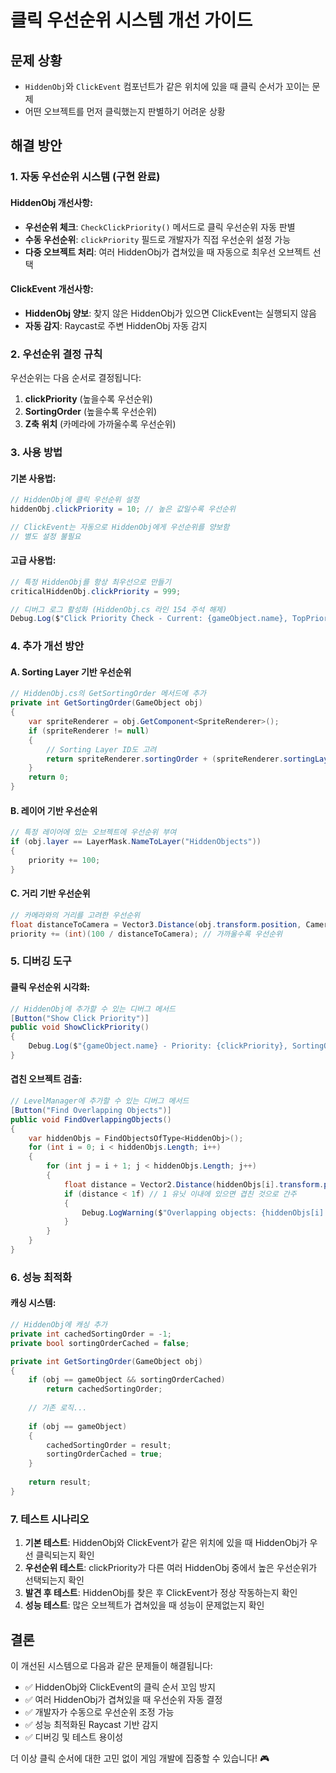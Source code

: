 # 클릭 우선순위 시스템 개선 가이드

## 문제 상황
- `HiddenObj`와 `ClickEvent` 컴포넌트가 같은 위치에 있을 때 클릭 순서가 꼬이는 문제
- 어떤 오브젝트를 먼저 클릭했는지 판별하기 어려운 상황

## 해결 방안

### 1. **자동 우선순위 시스템 (구현 완료)**

#### HiddenObj 개선사항:
- **우선순위 체크**: `CheckClickPriority()` 메서드로 클릭 우선순위 자동 판별
- **수동 우선순위**: `clickPriority` 필드로 개발자가 직접 우선순위 설정 가능
- **다중 오브젝트 처리**: 여러 HiddenObj가 겹쳐있을 때 자동으로 최우선 오브젝트 선택

#### ClickEvent 개선사항:
- **HiddenObj 양보**: 찾지 않은 HiddenObj가 있으면 ClickEvent는 실행되지 않음
- **자동 감지**: Raycast로 주변 HiddenObj 자동 감지

### 2. **우선순위 결정 규칙**

우선순위는 다음 순서로 결정됩니다:

1. **clickPriority** (높을수록 우선순위)
2. **SortingOrder** (높을수록 우선순위)
3. **Z축 위치** (카메라에 가까울수록 우선순위)

### 3. **사용 방법**

#### 기본 사용법:
```csharp
// HiddenObj에 클릭 우선순위 설정
hiddenObj.clickPriority = 10; // 높은 값일수록 우선순위

// ClickEvent는 자동으로 HiddenObj에게 우선순위를 양보함
// 별도 설정 불필요
```

#### 고급 사용법:
```csharp
// 특정 HiddenObj를 항상 최우선으로 만들기
criticalHiddenObj.clickPriority = 999;

// 디버그 로그 활성화 (HiddenObj.cs 라인 154 주석 해제)
Debug.Log($"Click Priority Check - Current: {gameObject.name}, TopPriority: {topPriorityObject.name}");
```

### 4. **추가 개선 방안**

#### A. Sorting Layer 기반 우선순위
```csharp
// HiddenObj.cs의 GetSortingOrder 메서드에 추가
private int GetSortingOrder(GameObject obj)
{
    var spriteRenderer = obj.GetComponent<SpriteRenderer>();
    if (spriteRenderer != null)
    {
        // Sorting Layer ID도 고려
        return spriteRenderer.sortingOrder + (spriteRenderer.sortingLayerID * 1000);
    }
    return 0;
}
```

#### B. 레이어 기반 우선순위
```csharp
// 특정 레이어에 있는 오브젝트에 우선순위 부여
if (obj.layer == LayerMask.NameToLayer("HiddenObjects"))
{
    priority += 100;
}
```

#### C. 거리 기반 우선순위
```csharp
// 카메라와의 거리를 고려한 우선순위
float distanceToCamera = Vector3.Distance(obj.transform.position, Camera.main.transform.position);
priority += (int)(100 / distanceToCamera); // 가까울수록 우선순위
```

### 5. **디버깅 도구**

#### 클릭 우선순위 시각화:
```csharp
// HiddenObj에 추가할 수 있는 디버그 메서드
[Button("Show Click Priority")]
public void ShowClickPriority()
{
    Debug.Log($"{gameObject.name} - Priority: {clickPriority}, SortingOrder: {GetSortingOrder(gameObject)}, Z: {transform.position.z}");
}
```

#### 겹친 오브젝트 검출:
```csharp
// LevelManager에 추가할 수 있는 디버그 메서드
[Button("Find Overlapping Objects")]
public void FindOverlappingObjects()
{
    var hiddenObjs = FindObjectsOfType<HiddenObj>();
    for (int i = 0; i < hiddenObjs.Length; i++)
    {
        for (int j = i + 1; j < hiddenObjs.Length; j++)
        {
            float distance = Vector2.Distance(hiddenObjs[i].transform.position, hiddenObjs[j].transform.position);
            if (distance < 1f) // 1 유닛 이내에 있으면 겹친 것으로 간주
            {
                Debug.LogWarning($"Overlapping objects: {hiddenObjs[i].name} and {hiddenObjs[j].name}");
            }
        }
    }
}
```

### 6. **성능 최적화**

#### 캐싱 시스템:
```csharp
// HiddenObj에 캐싱 추가
private int cachedSortingOrder = -1;
private bool sortingOrderCached = false;

private int GetSortingOrder(GameObject obj)
{
    if (obj == gameObject && sortingOrderCached)
        return cachedSortingOrder;
        
    // 기존 로직...
    
    if (obj == gameObject)
    {
        cachedSortingOrder = result;
        sortingOrderCached = true;
    }
    
    return result;
}
```

### 7. **테스트 시나리오**

1. **기본 테스트**: HiddenObj와 ClickEvent가 같은 위치에 있을 때 HiddenObj가 우선 클릭되는지 확인
2. **우선순위 테스트**: clickPriority가 다른 여러 HiddenObj 중에서 높은 우선순위가 선택되는지 확인
3. **발견 후 테스트**: HiddenObj를 찾은 후 ClickEvent가 정상 작동하는지 확인
4. **성능 테스트**: 많은 오브젝트가 겹쳐있을 때 성능이 문제없는지 확인

## 결론

이 개선된 시스템으로 다음과 같은 문제들이 해결됩니다:

- ✅ HiddenObj와 ClickEvent의 클릭 순서 꼬임 방지
- ✅ 여러 HiddenObj가 겹쳐있을 때 우선순위 자동 결정
- ✅ 개발자가 수동으로 우선순위 조정 가능
- ✅ 성능 최적화된 Raycast 기반 감지
- ✅ 디버깅 및 테스트 용이성

더 이상 클릭 순서에 대한 고민 없이 게임 개발에 집중할 수 있습니다! 🎮

